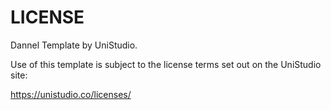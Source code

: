 # LICENSE #

Dannel Template by UniStudio.

Use of this template is subject to the license terms set out on the UniStudio site:

https://unistudio.co/licenses/